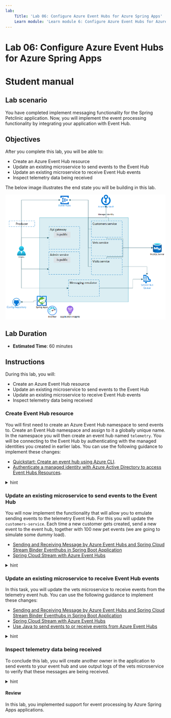 ```yaml
---
lab:
    Title: 'Lab 06: Configure Azure Event Hubs for Azure Spring Apps'
    Learn module: 'Learn module 6: Configure Azure Event Hubs for Azure Spring Apps'
---
```


# Lab 06: Configure Azure Event Hubs for Azure Spring Apps

# Student manual

## Lab scenario

You have completed implement messaging functionality for the Spring Petclinic application. Now, you will implement the event processing functionality by integrating your application with Event Hub.

## Objectives

After you complete this lab, you will be able to:

- Create an Azure Event Hub resource
- Update an existing microservice to send events to the Event Hub
- Update an existing microservice to receive Event Hub events
- Inspect telemetry data being received

The below image illustrates the end state you will be building in this lab.

![Lab 6 architecture](./images/asa-openlab-6.png)

## Lab Duration

- **Estimated Time**: 60 minutes

## Instructions

During this lab, you will:

- Create an Azure Event Hub resource
- Update an existing microservice to send events to the Event Hub
- Update an existing microservice to receive Event Hub events
- Inspect telemetry data being received

### Create Event Hub resource

You will first need to create an Azure Event Hub namespace to send events to. Create an Event Hub namespace and assign to it a globally unique name. In the namespace you will then create an event hub named `telemetry`. You will be connecting to the Event Hub by authenticating with the managed identities you created in earlier labs. You can use the following guidance to implement these changes:

- [Quickstart: Create an event hub using Azure CLI](https://docs.microsoft.com/azure/event-hubs/event-hubs-quickstart-cli).
- [Authenticate a managed identity with Azure Active Directory to access Event Hubs Resources](https://docs.microsoft.com/azure/event-hubs/authenticate-managed-identity?tabs=latest).

<details>
<summary>hint</summary>
<br/>

1. On your lab computer, in the Git Bash window, from the Git Bash prompt, run the following command to create an Event Hub namespace. The name you use for your namespace should be globally unique, so adjust it accordingly in case the randomly generated name is already in use.

   ```bash
   EVENTHUBS_NAMESPACE=evhns-$APPNAME-$UNIQUEID

   az eventhubs namespace create \
     --resource-group $RESOURCE_GROUP \
     --name $EVENTHUBS_NAMESPACE \
     --location $LOCATION
   ```

1. Next, create an event hub named `telemetry` in the newly created namespace.

   ```bash
   EVENTHUB_NAME=telemetry

   az eventhubs eventhub create \
     --name $EVENTHUB_NAME \
     --resource-group $RESOURCE_GROUP \
     --namespace-name $EVENTHUBS_NAMESPACE
   ```

1. You will be connecting to the event hub with the identities of the `customers` and `vets` microservices you created earlier. You will need to provide these identities access to the event hub.

   ```bash
   EVENTHUB_ID=$(az eventhubs namespace show --name $EVENTHUBS_NAMESPACE --resource-group $RESOURCE_GROUP --query id -o tsv)
   az role assignment create --assignee $CUSTOMERS_SERVICE_CID --role 'Azure Event Hubs Data Owner' --scope $EVENTHUB_ID
   az role assignment create --assignee $VETS_SERVICE_CID --role 'Azure Event Hubs Data Owner' --scope $EVENTHUB_ID
   ```

</details>

### Update an existing microservice to send events to the Event Hub

You will now implement the functionality that will allow you to emulate sending events to the telemetry Event Hub. For this you will update the `customers-service`. Each time a new customer gets created, send a new event to the event hub, together with 100 new pet events (we are going to simulate some dummy load).

- [Sending and Receiving Message by Azure Event Hubs and Spring Cloud Stream Binder Eventhubs in Spring Boot Application](https://github.com/Azure-Samples/azure-spring-boot-samples/tree/main/eventhubs/spring-cloud-azure-stream-binder-eventhubs/eventhubs-binder)
- [Spring Cloud Stream with Azure Event Hubs](https://learn.microsoft.com/azure/developer/java/spring-framework/configure-spring-cloud-stream-binder-java-app-azure-event-hub?toc=%2Fazure%2Fevent-hubs%2FTOC.json)


<details>
<summary>hint</summary>
<br/>

1. In the `customers-service` `pom.xml` file, add the following extra dependency:

   ```bash
       <dependency>
         <groupId>com.azure.spring</groupId>
         <artifactId>spring-cloud-azure-stream-binder-eventhubs</artifactId>
       </dependency>
   ```

1. Replace the contents of the  **src/main/java/org/springframework/samples/petclinic/customers/CustomersServiceApplication.java** file with:

   ```java
   package org.springframework.samples.petclinic.customers;
   
   import org.springframework.boot.SpringApplication;
   import org.springframework.boot.autoconfigure.SpringBootApplication;
   import org.springframework.cloud.client.discovery.EnableDiscoveryClient;
   
   import org.springframework.integration.annotation.ServiceActivator;
   import org.springframework.messaging.Message;
   import org.slf4j.Logger;
   import org.slf4j.LoggerFactory;
   
   /**
    * @author Maciej Szarlinski
    */
   @EnableDiscoveryClient
   @SpringBootApplication
   public class CustomersServiceApplication {
   
   	private static final Logger LOGGER = LoggerFactory.getLogger(CustomersServiceApplication.class);
   
   	public static void main(String[] args) {
   		SpringApplication.run(CustomersServiceApplication.class, args);
   	}
   
   	@ServiceActivator(inputChannel = "telemetry.errors")
       public void producerError(Message<?> message) {
           LOGGER.error("Handling Producer ERROR: " + message);
       }
   }   
   ```

   This adds an extra logger and a method that will be called in case of errors in the sending of events.

1. Replace the contents of the  **src/spring-petclinic-customers-service/src/main/java/org/springframework/samples/petclinic/customers/web/OwnerResource.java** file with:

   ```java
   package org.springframework.samples.petclinic.customers.web;
   
   import io.micrometer.core.annotation.Timed;
   import lombok.RequiredArgsConstructor;
   import lombok.extern.slf4j.Slf4j;
   import org.springframework.http.HttpStatus;
   import org.springframework.samples.petclinic.customers.model.Owner;
   import org.springframework.samples.petclinic.customers.model.OwnerRepository;
   import org.springframework.web.bind.annotation.*;
   
   import jakarta.validation.Valid;
   import jakarta.validation.constraints.Min;
   import java.util.List;
   import java.util.Optional;
   
   import reactor.core.publisher.Sinks;
   import reactor.core.publisher.Flux;
   import org.springframework.messaging.Message;
   import org.springframework.messaging.support.MessageBuilder;
   import org.slf4j.Logger;
   import org.slf4j.LoggerFactory;
   import org.springframework.context.annotation.Bean;
   import java.util.function.Supplier;
   
   import org.springframework.beans.factory.annotation.Autowired;
   
   /**
    * @author Juergen Hoeller
    * @author Ken Krebs
    * @author Arjen Poutsma
    * @author Michael Isvy
    * @author Maciej Szarlinski
    */
   @RequestMapping("/owners")
   @RestController
   @Timed("petclinic.owner")
   @RequiredArgsConstructor
   @Slf4j
   class OwnerResource {
   
       private final OwnerRepository ownerRepository;
   
       @Autowired
       private Sinks.Many<Message<String>> many;
   
       private static final Logger LOGGER = LoggerFactory.getLogger(OwnerResource.class);
   
       /**
        * Create Owner
        */
       @PostMapping
       @ResponseStatus(HttpStatus.CREATED)
       public Owner createOwner(@Valid @RequestBody Owner owner) {
           LOGGER.info("+++Sending events+++");
           many.emitNext(MessageBuilder.withPayload("New owner created: " + owner.getFirstName() + " " + owner.getLastName() + " with many pets ...").build(), Sinks.   EmitFailureHandler.FAIL_FAST);
           for(int i = 0; i < 100; i++) {
               many.emitNext(MessageBuilder.withPayload("Pet " + i).build(), Sinks.EmitFailureHandler.FAIL_FAST);
           }
   
           return ownerRepository.save(owner);
       }
   
       /**
        * Read single Owner
        */
       @GetMapping(value = "/{ownerId}")
       public Optional<Owner> findOwner(@PathVariable("ownerId") @Min(1) int ownerId) {
           return ownerRepository.findById(ownerId);
       }
   
       /**
        * Read List of Owners
        */
       @GetMapping
       public List<Owner> findAll() {
           return ownerRepository.findAll();
       }
   
       /**
        * Update Owner
        */
       @PutMapping(value = "/{ownerId}")
       @ResponseStatus(HttpStatus.NO_CONTENT)
       public void updateOwner(@PathVariable("ownerId") @Min(1) int ownerId, @Valid @RequestBody Owner ownerRequest) {
           final Optional<Owner> owner = ownerRepository.findById(ownerId);
           final Owner ownerModel = owner.orElseThrow(() -> new ResourceNotFoundException("Owner "+ownerId+" not found"));
   
           // This is done by hand for simplicity purpose. In a real life use-case we should consider using MapStruct.
           ownerModel.setFirstName(ownerRequest.getFirstName());
           ownerModel.setLastName(ownerRequest.getLastName());
           ownerModel.setCity(ownerRequest.getCity());
           ownerModel.setAddress(ownerRequest.getAddress());
           ownerModel.setTelephone(ownerRequest.getTelephone());
           log.info("Saving owner {}", ownerModel);
           ownerRepository.save(ownerModel);
       }
   }
   ```

   This adds an additional sync, that is used in the `createOwner` method to add events to.

1. In the **/src/spring-petclinic-customers-service/src/main/java/org/springframework/samples/petclinic/customers/config/** folder, add an extra `ManualProducerConfiguration.java` file with the below contents:

   ```java
   package org.springframework.samples.petclinic.customers.config;
   
   
   import com.azure.spring.messaging.eventhubs.support.EventHubsHeaders;
   import com.azure.spring.messaging.AzureHeaders;
   import com.azure.spring.messaging.checkpoint.Checkpointer;
   import org.slf4j.Logger;
   import org.slf4j.LoggerFactory;
   import org.springframework.context.annotation.Bean;
   import org.springframework.context.annotation.Configuration;
   import org.springframework.context.annotation.Profile;
   import org.springframework.messaging.Message;
   import reactor.core.publisher.Flux;
   import reactor.core.publisher.Sinks;
   
   import java.util.function.Consumer;
   import java.util.function.Supplier;
   
   @Configuration
   public class ManualProducerConfiguration {
   
       private static final Logger LOGGER = LoggerFactory.getLogger(ManualProducerConfiguration.class);
   
       @Bean
       public Sinks.Many<Message<String>> many() {
           return Sinks.many().unicast().onBackpressureBuffer();
       }
   
       @Bean
       public Supplier<Flux<Message<String>>> supply(Sinks.Many<Message<String>> many) {
           return () -> many.asFlux()
                            .doOnNext(m -> LOGGER.info("Manually sending message {}", m))
                            .doOnError(t -> LOGGER.error("Error encountered", t));
       }
   }   
   ```

   The `ManualProducerConfiguration` uses the sync to send the events to the event hub.

1. Update the **/src/spring-petclinic-customers-service/src/main/resources/application.yml** file, and replace its contents with:

   ```yaml
   spring:
     application:
       name: customers-service
     config:
       import: optional:configserver:${CONFIG_SERVER_URL:http://localhost:8888/}
     cloud:
       function: supply;       
   ```

   This adds an extra spring cloud function for the supply method in the `ManualProducerConfiguration` class.

1. Save the changes to all 4 files.

1. In the config repository you will need to add the configuration for sending messages to the event hub. Replace the contents of the current `application.yml` file with the contents of [this application.yml](../../../config/06_application.yml) file. Make sure you fill out your current Key Vault name on line `36`. This file includes the following changes:

   - It configures the output stream for `supply-out-0` to use the telemetry endpoint of the event hub on line `40`.
   - It indicates the namespace you want to connect to on line `51`. Make sure to provide here the name of your event hubs namespace.
   - It adds some values for polling on lines `52` to `54`.

   {: .note }
   > Notice that this extra configuration does not include any mention to connection strings, passwords or tokens. The connection will happen based on the user assigned managed identities. Getting the token from AAD is all provided by the `spring-cloud-azure-stream-binder-eventhubs` library.

1. Commit these changes to the config repo.

   ```bash
   git add .
   git commit -m 'added event hub supply'
   git push   
   ```

1. From the Git Bash window, set the current working directory to the `java-microservices-asa-standard-lab/src` folder and run a maven build.

   ```bash
   cd ~/workspaces/java-microservices-asa-standard-lab/src
   mvn clean package -DskipTests -rf :spring-petclinic-customers-service
   ```

1. Once the build is complete, redeploy the `customers` service.

   ```bash
   az spring app deploy --name ${CUSTOMERS_SERVICE} \
       --no-wait \
       --artifact-path ${CUSTOMERS_SERVICE_JAR} 
   ```

1. Open the `customers` service log stream so you can see there are no errors.

   ```bash
   az spring app logs --name ${CUSTOMERS_SERVICE} --follow
   ```

   {: .note }
   > In case you see errors, review the steps you executed and retry. The [LabTips file](../../../LabTips.md) also contains steps on how to recover from errors.

1. With the log stream still open, in your browser window, navigate to the applications public endpoint and select `Owners - Register`. On the registration page, fill out the details for a new owner and select `Submit`. When you select `Submit` you should see output in the `customers` service logs indicating events were send to the eventhub. 

1. In your git bash window, close the log stream with `Ctrl + C`.

</details>

### Update an existing microservice to receive Event Hub events

In this task, you will update the vets microservice to receive events from the telemetry event hub. You can use the following guidance to implement these changes:

- [Sending and Receiving Message by Azure Event Hubs and Spring Cloud Stream Binder Eventhubs in Spring Boot Application](https://github.com/Azure-Samples/azure-spring-boot-samples/tree/main/eventhubs/spring-cloud-azure-stream-binder-eventhubs/eventhubs-binder)
- [Spring Cloud Stream with Azure Event Hubs](https://learn.microsoft.com/azure/developer/java/spring-framework/configure-spring-cloud-stream-binder-java-app-azure-event-hub?toc=%2Fazure%2Fevent-hubs%2FTOC.json)
- [Use Java to send events to or receive events from Azure Event Hubs](https://learn.microsoft.com/azure/event-hubs/event-hubs-java-get-started-send?tabs=passwordless%2Croles-azure-portal)


<details>
<summary>hint</summary>
<br/>

1. Reading the messages from the event hub, also entails that you will need to checkpoint what part of the stream you already read and processed. For keeping track of the checkpoints you will use a storage account. Create the storage account and a container with the below steps:

   ```bash
   STORAGE_ACCOUNT_NAME=stg$APPNAME$UNIQUEID
   echo $STORAGE_ACCOUNT_NAME
   az storage account create --name $STORAGE_ACCOUNT_NAME --resource-group $RESOURCE_GROUP --location $LOCATION --sku "Standard_LRS" 
   az storage account show --name $STORAGE_ACCOUNT_NAME --resource-group $RESOURCE_GROUP --query id -o tsv
   STORAGE_ACCOUNT_ID=$(az storage account show --name $STORAGE_ACCOUNT_NAME --resource-group $RESOURCE_GROUP --query id -o tsv)
   echo $STORAGE_ACCOUNT_ID
   ```

1. For creating the storage container, you will need to make sure your current account has sufficient permissions on the storage account.

   ```bash
   CURRENT_USER_OBJECTID=$(az ad signed-in-user show --query id --output tsv)
   az role assignment create --assignee $CURRENT_USER_OBJECTID --role 'Storage Account Contributor' --scope $STORAGE_ACCOUNT_ID
   az role assignment create --assignee $CURRENT_USER_OBJECTID --role 'Storage Blob Data Contributor' --scope $STORAGE_ACCOUNT_ID
   ```

1. You can now create the storage container.

   ```bash
   az storage container create --name $STORAGE_CONTAINER --account-name $STORAGE_ACCOUNT_NAME --public-access container --auth-mode login
   ```

1. The checkpointing will be done through AAD authentication with the user assigned managed identity of the `vets` service. You will need to give the managed identity access to the storage container:

   ```bash
   az role assignment create --assignee $VETS_SERVICE_CID --role 'Storage Account Contributor' --scope $STORAGE_ACCOUNT_ID
   az role assignment create --assignee $VETS_SERVICE_CID --role 'Storage Blob Data Contributor' --scope $STORAGE_ACCOUNT_ID
   az role assignment create --assignee $VETS_SERVICE_CID --role 'Storage Blob Data Owner' --scope $STORAGE_ACCOUNT_ID/containers/$STORAGE_CONTAINER
   ```

1. In the config repository you will need to add the configuration for receiving messages from the event hub. Replace the contents of the current `application.yml` file with the contents of [this application.yml](../../../config/06b_application.yml) file. Make sure you fill out your current Key Vault name on line `36` and the name of your event hub namespace on line `54`. This file includes the following changes:

   - An additional `consume` binding for the `$Default` consumer group of the `telemetry` event hub on line `40` to `42`.
   - An additional `checkpoint-store` for the `eventshubs-binder` container of your storage account on lines `56` to `58`. Make sure you fill out the name of your storage account on line `58`.
   - An additional `spring.cloud.eventhubs.bindings` configuration indicating checkpointing will be done `MANUAL` on lines `59` to `64`.

1. Now that the configuration is done, you will update the `spring-petclinic-vets-service`. In your local application repository, use your favorite text editor to open the `pom.xml` file of the `spring-petclinic-vets-service` microservice, add to it another dependency element within the `<!-- Spring Cloud -->` section of the `<dependencies>` element, and save the change:

   ```xml
    <dependency>
      <groupId>com.azure.spring</groupId>
      <artifactId>spring-cloud-azure-stream-binder-eventhubs</artifactId>
    </dependency>  
   ```

1. In the `spring-petclinic-microservices/spring-petclinic-vets-service/src/main/java/org/springframework/samples/petclinic/vets` folder, update the `VetsServiceApplication.java` file with the below code:

   ```java
   package org.springframework.samples.petclinic.vets;
   
   import org.springframework.boot.SpringApplication;
   import org.springframework.boot.autoconfigure.SpringBootApplication;
   import org.springframework.boot.context.properties.EnableConfigurationProperties;
   import org.springframework.cloud.client.discovery.EnableDiscoveryClient;
   import org.springframework.samples.petclinic.vets.system.VetsProperties;
   
   import org.springframework.integration.annotation.ServiceActivator;
   import org.springframework.messaging.Message;
   import org.slf4j.Logger;
   import org.slf4j.LoggerFactory;
   
   /**
    * @author Maciej Szarlinski
    */
   @EnableDiscoveryClient
   @SpringBootApplication
   @EnableConfigurationProperties(VetsProperties.class)
   public class VetsServiceApplication {
   
   	private static final Logger LOGGER = LoggerFactory.getLogger(VetsServiceApplication.class);
   
   	public static void main(String[] args) {
   		SpringApplication.run(VetsServiceApplication.class, args);
   	}
   
   	@ServiceActivator(inputChannel = "telemetry.$Default.errors")
       public void consumerError(Message<?> message) {
           LOGGER.error("Handling consumer ERROR: " + message);
       }
   }
   ```

   This adds a `consumeError` method to this class, which will be called in case of errors with the connection to your event hub.

1. In the `spring-petclinic-microservices/spring-petclinic-vets-service/src/main/java/org/springframework/samples/petclinic/vets` folder, add a new `services` folder and create a `EventHubListener.java` in this folder with the below contents.

   ```java
   package org.springframework.samples.petclinic.vets.services;
   
   
   import com.azure.spring.messaging.eventhubs.support.EventHubsHeaders;
   import com.azure.spring.messaging.checkpoint.Checkpointer;
   import org.slf4j.Logger;
   import org.slf4j.LoggerFactory;
   import org.springframework.context.annotation.Bean;
   import org.springframework.context.annotation.Configuration;
   import org.springframework.context.annotation.Profile;
   import org.springframework.messaging.Message;
   import org.springframework.messaging.support.MessageBuilder;
   import org.springframework.samples.petclinic.vets.VetsServiceApplication;
   import org.springframework.stereotype.Service;
   
   import java.util.function.Consumer;
   
   import static com.azure.spring.messaging.AzureHeaders.CHECKPOINTER;
   
   @Configuration
   public class EventHubListener {
   
       private static final Logger LOGGER = LoggerFactory.getLogger(VetsServiceApplication.class);
   
       private int i = 0;
   
       @Bean
       public Consumer<Message<String>> consume() {
           return message -> {
               Checkpointer checkpointer = (Checkpointer) message.getHeaders().get(CHECKPOINTER);
               LOGGER.info("New message received: '{}', partition key: {}, sequence number: {}, offset: {}, enqueued time: {}",
                       message.getPayload(),
                       message.getHeaders().get(EventHubsHeaders.PARTITION_KEY),
                       message.getHeaders().get(EventHubsHeaders.SEQUENCE_NUMBER),
                       message.getHeaders().get(EventHubsHeaders.OFFSET),
                       message.getHeaders().get(EventHubsHeaders.ENQUEUED_TIME)
               );
   
               checkpointer.success()
                       .doOnSuccess(success -> LOGGER.info("Message '{}' successfully checkpointed", message.getPayload()))
                       .doOnError(error -> LOGGER.error("Exception found", error))
                       .block();
           };
       }
   }   
   ```

   This class has a `consume` method for consuming messages from the event hub. It uses a checkpointer to indicate which messages in the stream already got processed. With the logger we write out the message that got received.

1. In the `spring-petclinic-microservices/spring-petclinic-vets-service/src/main/resources` folder, update the contents of the `application.yml` file with the below contents:

   ```yaml
    spring:
      application:
        name: vets-service
      config:
        import: optional:configserver:${CONFIG_SERVER_URL:http://localhost:8888/}
      cache:
        cache-names: vets
      cloud:
        function: consume;
        
    ---
    spring:
      config:
        activate:
          on-profile: docker
        import: configserver:http://config-server:8888  
   ```

   This adds the configuration for the cloud function of the consume method.

1. Make sure you saved all the files you just changed. In the Git Bash window, navigate back to the root folder of the spring petclinic repository and rebuild the vets microservice.

   ```bash
   cd ~/workspaces/java-microservices-asa-standard-lab/src
   mvn clean package -DskipTests -rf :spring-petclinic-vets-service
   ```

1. Redeploy the `vets-service` microservice to Azure Spring Apps.

   ```bash
   az spring app deploy --name ${VETS_SERVICE} \
       --no-wait  \
       --artifact-path ${VETS_SERVICE_JAR} 
   ```

</details>

### Inspect telemetry data being received

To conclude this lab, you will create another owner in the application to send events to your event hub and use output logs of the vets microservice to verify that these messages are being received.

<details>
<summary>hint</summary>
<br/>

1. In the git bash window, open the log stream of the `vets` microservice.

   ```bash
   az spring app logs --name ${VETS_SERVICE} --follow
   ```

   {: .note }
   > In case you see errors, review the steps you executed and retry. The [LabTips file](../../../LabTips.md) also contains steps on how to recover from errors.

1. In your browser window, navigate to the applications' public endpoint and select `Owners - Register`. On the registration page, fill out the details for a new owner and select `Submit`. When you select `Submit` you should see output in the `vets` service logs indicating events were received from the eventhub. 

1. Switch to the web browser displaying the Azure portal, navigate to the page of the resource group containing resources you provisioned in this lab, and select the entry representing your Event Hub namespace.

   {: .note }
   > In case you don't see your Event Hub namespace in the list, select the refresh button.

1. On the Event Hub namespace page, in the navigation menu, in the **Entities** section, select **Event Hubs** and then select the `telemetry` event hub entry.

1. On the **Overview** page, review the **Messages** graph to verify that it includes metrics representing incoming and outgoing messages.

</details>

#### Review

In this lab, you implemented support for event processing by Azure Spring Apps applications.
